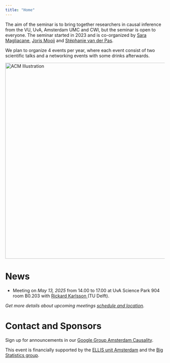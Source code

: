 ```yaml
---
title: "Home"
---
```


The aim of the seminar is to bring together researchers in causal inference from the VU, UvA, Amsterdam UMC and CWI, but the seminar is open to everyone. The seminar started in 2023 and is co-organized by [Sara Magliacane](https://saramagliacane.github.io/), [Joris Mooij](https://staff.fnwi.uva.nl/j.m.mooij/) and [Stéphanie van der Pas](https://www.stephanievanderpas.nl/).

We plan to organize 4 events per year, where each event consist of two scientific talks and a networking events with some drinks afterwards.

<img src="/ACM_logo.png" alt="ACM Illustration" width="620px"/>

# News

* Meeting on *May 13, 2025* from 14.00 to 17.00 at UvA Science Park 904 room B0.203 with <a href="https://rickardkarlsson.com/"> Rickard Karlsson </a> (TU Delft).

*Get more details about upcoming meetings [schedule and location](upcoming).*

# Contact and Sponsors

Sign up for announcements in our [Google Group Amsterdam Causality](https://groups.google.com/g/amscausality/about).

This event is financially supported by the [ELLIS unit Amsterdam](https://ellis.eu/units/amsterdam) and the [Big Statistics group](https://www.bigstatistics.nl/).
